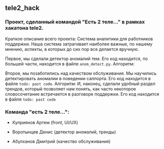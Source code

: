 ## tele2_hack

### Проект, сделанный командой "Есть 2 теле..." в рамках хакатона tele2.

Краткое описание всего проекта: Система аналитики для работников поддержки. Наша система затрагивает наиболее важные, по нашему мнению, аспекты, в которых до сих пор все делается вручную. 


Первое, мы сделали детектор аномалий тем. Его код находится, по большей части, находится в файле `anom_detect.py`. Алгоритм:

Второе, мы позаботились над качеством обслуживания. Мы научились детектировать аномалии в поведении саппорта. Его код находится в файле `todo: past code`.  Алгоритм:
И, наконец, сделали удобный раздел трендов, который позволяет нам понять, как часто некоторое словосочетание встречается в разговоре поддержки. Его код находится в файле `todo: past code`  


### Команда "есть 2 теле...":

* Куприянов Артем (front, UI/UX)

* Воротынцев Денис (детектор аномалий, тренды)

* Абулханов Дмитрий (качество обслуживания)